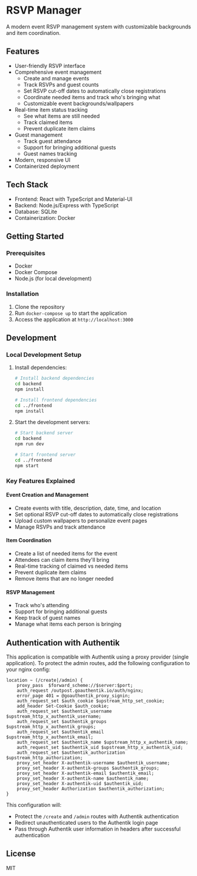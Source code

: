 # RSVP Manager

A modern event RSVP management system with customizable backgrounds and item coordination.

## Features

- User-friendly RSVP interface
- Comprehensive event management
  - Create and manage events
  - Track RSVPs and guest counts
  - Set RSVP cut-off dates to automatically close registrations
  - Coordinate needed items and track who's bringing what
  - Customizable event backgrounds/wallpapers
- Real-time item status tracking
  - See what items are still needed
  - Track claimed items
  - Prevent duplicate item claims
- Guest management
  - Track guest attendance
  - Support for bringing additional guests
  - Guest names tracking
- Modern, responsive UI
- Containerized deployment

## Tech Stack

- Frontend: React with TypeScript and Material-UI
- Backend: Node.js/Express with TypeScript
- Database: SQLite
- Containerization: Docker

## Getting Started

### Prerequisites

- Docker
- Docker Compose
- Node.js (for local development)

### Installation

1. Clone the repository
2. Run `docker-compose up` to start the application
3. Access the application at `http://localhost:3000`

## Development

### Local Development Setup

1. Install dependencies:
   ```bash
   # Install backend dependencies
   cd backend
   npm install

   # Install frontend dependencies
   cd ../frontend
   npm install
   ```

2. Start the development servers:
   ```bash
   # Start backend server
   cd backend
   npm run dev

   # Start frontend server
   cd ../frontend
   npm start
   ```

### Key Features Explained

#### Event Creation and Management
- Create events with title, description, date, time, and location
- Set optional RSVP cut-off dates to automatically close registrations
- Upload custom wallpapers to personalize event pages
- Manage RSVPs and track attendance

#### Item Coordination
- Create a list of needed items for the event
- Attendees can claim items they'll bring
- Real-time tracking of claimed vs needed items
- Prevent duplicate item claims
- Remove items that are no longer needed

#### RSVP Management
- Track who's attending
- Support for bringing additional guests
- Keep track of guest names
- Manage what items each person is bringing

## Authentication with Authentik

This application is compatible with Authentik using a proxy provider (single application). To protect the admin routes, add the following configuration to your nginx config:

```nginx
location ~ (/create|/admin) {
    proxy_pass	$forward_scheme://$server:$port;
    auth_request /outpost.goauthentik.io/auth/nginx;
    error_page 401 = @goauthentik_proxy_signin;
    auth_request_set $auth_cookie $upstream_http_set_cookie;
    add_header Set-Cookie $auth_cookie;
    auth_request_set $authentik_username $upstream_http_x_authentik_username;
    auth_request_set $authentik_groups $upstream_http_x_authentik_groups;
    auth_request_set $authentik_email $upstream_http_x_authentik_email;
    auth_request_set $authentik_name $upstream_http_x_authentik_name;
    auth_request_set $authentik_uid $upstream_http_x_authentik_uid;
    auth_request_set $authentik_authorization $upstream_http_authorization;
    proxy_set_header X-authentik-username $authentik_username;
    proxy_set_header X-authentik-groups $authentik_groups;
    proxy_set_header X-authentik-email $authentik_email;
    proxy_set_header X-authentik-name $authentik_name;
    proxy_set_header X-authentik-uid $authentik_uid;
    proxy_set_header Authorization $authentik_authorization;
}
```

This configuration will:
- Protect the `/create` and `/admin` routes with Authentik authentication
- Redirect unauthenticated users to the Authentik login page
- Pass through Authentik user information in headers after successful authentication

## License

MIT 
